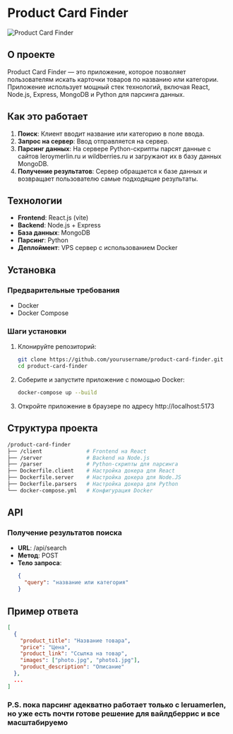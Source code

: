 # Product Card Finder

![Product Card Finder](https://ibb.co/CQ7V1qk)

## О проекте

Product Card Finder — это приложение, которое позволяет пользователям искать карточки товаров по названию или категории. Приложение использует мощный стек технологий, включая React, Node.js, Express, MongoDB и Python для парсинга данных.

## Как это работает

1. **Поиск**: Клиент вводит название или категорию в поле ввода.
2. **Запрос на сервер**: Ввод отправляется на сервер.
3. **Парсинг данных**: На сервере Python-скрипты парсят данные с сайтов leroymerlin.ru и wildberries.ru и загружают их в базу данных MongoDB.
4. **Получение результатов**: Сервер обращается к базе данных и возвращает пользователю самые подходящие результаты.

## Технологии

- **Frontend**: React.js (vite)
- **Backend**: Node.js + Express
- **База данных**: MongoDB
- **Парсинг**: Python
- **Деплоймент**: VPS сервер с использованием Docker

## Установка

### Предварительные требования

- Docker
- Docker Compose

### Шаги установки

1. Клонируйте репозиторий:

   ```bash
   git clone https://github.com/yourusername/product-card-finder.git
   cd product-card-finder
   ```

2. Соберите и запустите приложение с помощью Docker:

   ```bash
   docker-compose up --build
   ```

3. Откройте приложение в браузере по адресу http://localhost:5173

## Структура проекта

```bash
/product-card-finder
├── /client              # Frontend на React
├── /server              # Backend на Node.js
├── /parser              # Python-скрипты для парсинга
├── Dockerfile.client    # Настройка докера для React
├── Dockerfile.server    # Настройка докера для Node.JS
├── Dockerfile.parsers   # Настройка докера для Python
└── docker-compose.yml   # Конфигурация Docker
```

## API

### Получение результатов поиска

- **URL**: /api/search
- **Метод**: POST
- **Тело запроса**:
  ```json
  {
    "query": "название или категория"
  }
  ```

## Пример ответа

```json
[
  {
    "product_title": "Название товара",
    "price": "Цена",
    "product_link": "Ссылка на товар",
    "images": ["photo.jpg", "photo1.jpg"],
    "product_description": "Описание"
  },
  ...
]
```

### P.S. пока парсинг адекватно работает только с leruamerlen, но уже есть почти готове решение для вайлдберрис и все масштабируемо

